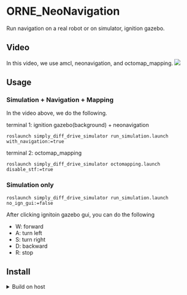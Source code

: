 # ORNE_NeoNavigation
Run navigation on a real robot or on simulator, ignition gazebo.

## Video
In this video, we use amcl, neonavigation, and octomap_mapping.
[![](https://img.youtube.com/vi/n9oqzNH6MQM/0.jpg)](https://www.youtube.com/watch?v=n9oqzNH6MQM)


## Usage
### Simulation + Navigation + Mapping

In the video above, we do the following.

terminal 1: ignition gazebo(background) + neonavigation
```Shell
roslaunch simply_diff_drive_simulator run_simulation.launch with_navigation:=true
```

terminal 2: octomap_mapping
```Shell
roslaunch simply_diff_drive_simulator octomapping.launch disable_stf:=true
```

### Simulation only

```Shell
roslaunch simply_diff_drive_simulator run_simulation.launch no_ign_gui:=false
```

After clicking ignitoin gazebo gui, you can do the following
+ W: forward
+ A: turn left
+ S: turn right
+ D: backward
+ R: stop


## Install
<details>
<summary>Build on host</summary>
The following environment is recommended.

+ Ubnuntu 18.04
+ ROS melodic
+ Ignition gazebo citadel

```Shell
mkdir -p ~/sim_ws/src
curl https://raw.githubusercontent.com/tiger0421/orne_neonavigation/melodic/docker/melodic/preinstall.repos.yaml > preinstall.repos.yaml
vcs import ~/sim_ws/src < preinstall.repos.yaml
cd ~/sim_ws
sudo rosdep init
rosdep update
rosdep install --from-paths src -i -r -y
catkin_make -DCMAKE_BUILD_TYPE=Release
```
※ Build failed  
Change package version like below, when you failed buildig package, ros_ign.
```Shell
cd ~/sim_ws/src/ros_ign
git reset --hard 269ed5d81eff385bb6b9fa25531b58bbc4adc4bf
```
and build again.
</details>